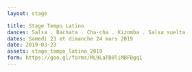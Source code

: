 ```yaml
---
layout: stage

title: Stage Tempo Latino
dances: Salsa . Bachata . Cha-cha . Kizomba . Salsa suelta 
dates: Samedi 23 et dimanche 24 mars 2019
date: 2019-03-23
assets: stage_tempo_latino_2019
form: https://goo.gl/forms/ML9LaTB8liMBFBgq1 
---
```


